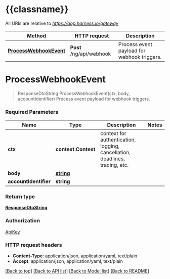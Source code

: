 # {{classname}}

All URIs are relative to *https://app.harness.io/gateway*

Method | HTTP request | Description
------------- | ------------- | -------------
[**ProcessWebhookEvent**](WebhookEventHandlerApi.md#ProcessWebhookEvent) | **Post** /ng/api/webhook | Process event payload for webhook triggers.

# **ProcessWebhookEvent**
> ResponseDtoString ProcessWebhookEvent(ctx, body, accountIdentifier)
Process event payload for webhook triggers.

### Required Parameters

Name | Type | Description  | Notes
------------- | ------------- | ------------- | -------------
 **ctx** | **context.Context** | context for authentication, logging, cancellation, deadlines, tracing, etc.
  **body** | [**string**](string.md)|  | 
  **accountIdentifier** | **string**|  | 

### Return type

[**ResponseDtoString**](ResponseDTOString.md)

### Authorization

[ApiKey](../README.md#ApiKey)

### HTTP request headers

 - **Content-Type**: application/json, application/yaml, text/plain
 - **Accept**: application/json, application/yaml, text/plain

[[Back to top]](#) [[Back to API list]](../README.md#documentation-for-api-endpoints) [[Back to Model list]](../README.md#documentation-for-models) [[Back to README]](../README.md)

